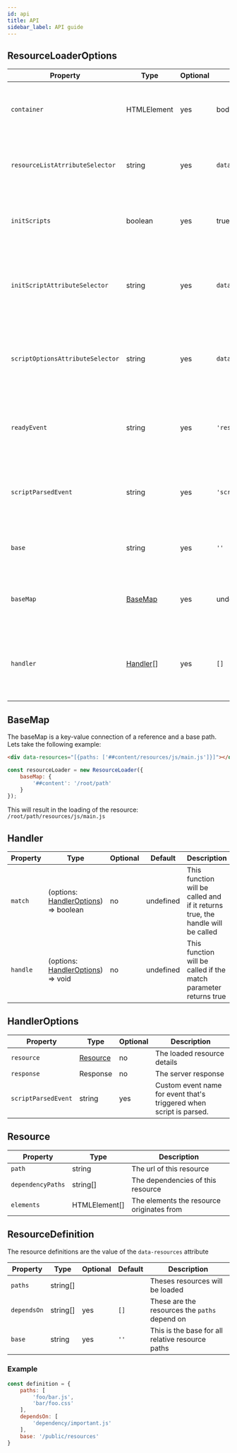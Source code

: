 ```yaml
---
id: api
title: API
sidebar_label: API guide
---
```


## ResourceLoaderOptions

| Property                         | Type                  | Optional | Default            | Description                                                                 |
|----------------------------------|-----------------------|----------|--------------------|-----------------------------------------------------------------------------|
| `container`                      | HTMLElement           | yes      | body               | The container in which to search for resource components                    |
| `resourceListAtrributeSelector`  | string                | yes      | `data-resources`   | The attribute to search in container for the resources                      |
| `initScripts`                    | boolean               | yes      | true               | If true, registered plugins will be initialized after loaded                |
| `initScriptAttributeSelector`    | string                | yes      | `data-init`        | The attribute with the plugin name to search for when initializing plugins  |
| `scriptOptionsAttributeSelector` | string                | yes      | `data-options`     | The attribute with JSON options to search for when initializing plugins     |
| `readyEvent`                     | string                | yes      | `'resourcesReady'` | The event that's fired once a resource is appended to the document          |
| `scriptParsedEvent`              | string                | yes      | `'scriptParsed'`   | The event that's fired once an attached script is parsed and initializable  |
| `base`                           | string                | yes      | `''`               | The base path to use for every relative resource                            |
| `baseMap`                        | [BaseMap](#basemap)   | yes      | undefined          | The base path map to use for resolving base references                      |
| `handler`                        | [Handler](#handler)[] | yes      | `[]`               | These handlers will be called on resource loaded when they match            |

## BaseMap
The baseMap is a key-value connection of a reference and a base path. Lets take the following example:
```html
<div data-resources="[{paths: ['##content/resources/js/main.js']}]"></div>
```
```javascript
const resourceLoader = new ResourceLoader({
    baseMap: {
        '##content': '/root/path'
    }
});
```

This will result in the loading of the resource: `/root/path/resources/js/main.js`

## Handler
| Property | Type                                                    | Optional | Default   | Description                                                                    |
|----------|---------------------------------------------------------|----------|-----------|--------------------------------------------------------------------------------|
| `match`  | (options: [HandlerOptions](#handleroptions)) => boolean | no       | undefined | This function will be called and if it returns true, the handle will be called |
| `handle` | (options: [HandlerOptions](#handleroptions)) => void    | no       | undefined | This function will be called if the match parameter returns true               |

## HandlerOptions
| Property            | Type                  | Optional | Description                 |
|---------------------|-----------------------|----------|------------------|
| `resource`          | [Resource](#resource) |no        | The loaded resource details |
| `response`          | Response              |no        | The server response         |
| `scriptParsedEvent` | string                |yes       | Custom event name for event that's triggered when script is parsed. |

## Resource
| Property          | Type          | Description                               |
|-------------------|---------------|-------------------------------------------|
| `path`            | string        | The url of this resource                  |
| `dependencyPaths` | string[]      | The dependencies of this resource         |
| `elements`        | HTMLElement[] | The elements the resource originates from |


## ResourceDefinition
The resource definitions are the value of the `data-resources` attribute

| Property    | Type     | Optional | Default | Description                                       |
|-------------|----------|----------|---------|---------------------------------------------------|
| `paths`     | string[] |          |         | Theses resources will be loaded                   |
| `dependsOn` | string[] | yes      | `[]`    | These are the resources the `paths` depend on     |
| `base`      | string   | yes      | `''`    | This is the base for all relative resource paths  |

### Example
```javascript
const definition = {
    paths: [
        'foo/bar.js',
        'bar/foo.css'
    ],
    dependsOn: [
        'dependency/important.js'
    ],
    base: '/public/resources'
}
```
